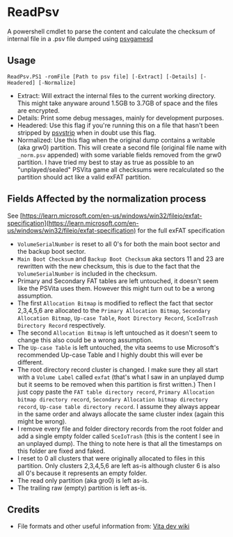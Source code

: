 # ReadPsv

A powershell cmdlet to parse the content and calculate the checksum of internal file in a .psv file dumped using [psvgamesd](https://github.com/motoharu-gosuto/psvgamesd) 

## Usage

```
ReadPsv.PS1 -romFile [Path to psv file] [-Extract] [-Details] [-Headered] [-Normalize]
```

- Extract: Will extract the internal files to the current working directory. This might take anyware around 1.5GB to 3.7GB of space and the files are encrypted.
- Details: Print some debug messages, mainly for development purposes.
- Headered: Use this flag if you're running this on a file that hasn't been stripped by [psvstrip](https://github.com/Kippykip/PSVStrip) when in doubt use this flag.
- Normalized: Use this flag when the original dump contains a writable (aka grw0) partition. This will create a second file (original file name with `_norm.psv` appended) with some variable fields removed from the grw0 partition. I have tried my best to stay as true as possible to an "unplayed/sealed" PSVita game all checksums were recalculated so the partition should act like a valid exFAT partition.

## Fields Affected by the normalization process

See [https://learn.microsoft.com/en-us/windows/win32/fileio/exfat-specification](https://learn.microsoft.com/en-us/windows/win32/fileio/exfat-specification) for the full exFAT specification

- `VolumeSerialNumber` is reset to all 0's for both the main boot sector and the backup boot sector.
- `Main Boot Checksum` and `Backup Boot Checksum` aka sectors 11 and 23 are rewritten with the new checksum, this is due to the fact that the `VolumeSerialNumber` is included in the checksum.
- Primary and Secondary FAT tables are left untouched, it doesn't seem like the PSVita uses them. However this might turn out to be a wrong assumption.
- The first `Allocation Bitmap` is modified to reflect the fact that sector 2,3,4,5,6 are allocated to the `Primary Allocation Bitmap`, `Secondary Allocation Bitmap`, `Up-case Table`, `Root Directory Record`, `SceIoTrash Directory Record` respectively.
- The second `Allocation Bitmap` is left untouched as it doesn't seem to change this also could be a wrong assumption.
- The `Up-case Table` is left untouched, the vita seems to use Microsoft's recommended Up-case Table and I highly doubt this will ever be different.
- The root directory record cluster is changed. I make sure they all start with a `Volume Label` called `exfat` (that's what I saw in an unplayed dump but it seems to be removed when this partition is first written.) Then I just copy paste the `FAT table directory record`, `Primary Allocation bitmap directory record`, `Secondary Allocation bitmap directory record`, `Up-case table directory record`. I assume they always appear in the same order and always allocate the same cluster index (again this might be wrong).
- I remove every file and folder directory records from the root folder and add a single empty folder called `SceIoTrash` (this is the content I see in an unplayed dump). The thing to note here is that all the timestamps on this folder are fixed and faked.
- I reset to 0 all clusters that were originally allocated to files in this partition. Only clusters 2,3,4,5,6 are left as-is although cluster 6 is also all 0's because it represents an empty folder.
- The read only partition (aka gro0) is left as-is.
- The trailing raw (empty) partition is left as-is.

## Credits

- File formats and other useful information from: [Vita dev wiki](https://playstationdev.wiki/psvitadevwiki/index.php/Main_Page)
